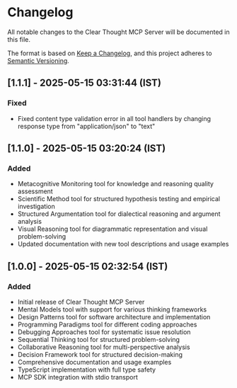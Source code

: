 # Changelog

All notable changes to the Clear Thought MCP Server will be documented in this file.

The format is based on [Keep a Changelog](https://keepachangelog.com/en/1.0.0/),
and this project adheres to [Semantic Versioning](https://semver.org/spec/v2.0.0.html).

## [1.1.1] - 2025-05-15 03:31:44 (IST)

### Fixed

-   Fixed content type validation error in all tool handlers by changing response type from "application/json" to "text"

## [1.1.0] - 2025-05-15 03:20:24 (IST)

### Added

-   Metacognitive Monitoring tool for knowledge and reasoning quality assessment
-   Scientific Method tool for structured hypothesis testing and empirical investigation
-   Structured Argumentation tool for dialectical reasoning and argument analysis
-   Visual Reasoning tool for diagrammatic representation and visual problem-solving
-   Updated documentation with new tool descriptions and usage examples

## [1.0.0] - 2025-05-15 02:32:54 (IST)

### Added

-   Initial release of Clear Thought MCP Server
-   Mental Models tool with support for various thinking frameworks
-   Design Patterns tool for software architecture and implementation
-   Programming Paradigms tool for different coding approaches
-   Debugging Approaches tool for systematic issue resolution
-   Sequential Thinking tool for structured problem-solving
-   Collaborative Reasoning tool for multi-perspective analysis
-   Decision Framework tool for structured decision-making
-   Comprehensive documentation and usage examples
-   TypeScript implementation with full type safety
-   MCP SDK integration with stdio transport
